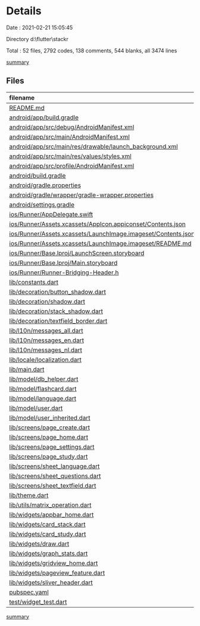 # Details

Date : 2021-02-21 15:05:45

Directory d:\flutter\stackr

Total : 52 files,  2792 codes, 138 comments, 544 blanks, all 3474 lines

[summary](results.md)

## Files
| filename | language | code | comment | blank | total |
| :--- | :--- | ---: | ---: | ---: | ---: |
| [README.md](/README.md) | Markdown | 10 | 0 | 7 | 17 |
| [android/app/build.gradle](/android/app/build.gradle) | Groovy | 49 | 3 | 12 | 64 |
| [android/app/src/debug/AndroidManifest.xml](/android/app/src/debug/AndroidManifest.xml) | XML | 4 | 3 | 1 | 8 |
| [android/app/src/main/AndroidManifest.xml](/android/app/src/main/AndroidManifest.xml) | XML | 31 | 16 | 1 | 48 |
| [android/app/src/main/res/drawable/launch_background.xml](/android/app/src/main/res/drawable/launch_background.xml) | XML | 4 | 7 | 2 | 13 |
| [android/app/src/main/res/values/styles.xml](/android/app/src/main/res/values/styles.xml) | XML | 9 | 9 | 1 | 19 |
| [android/app/src/profile/AndroidManifest.xml](/android/app/src/profile/AndroidManifest.xml) | XML | 4 | 3 | 1 | 8 |
| [android/build.gradle](/android/build.gradle) | Groovy | 27 | 0 | 5 | 32 |
| [android/gradle.properties](/android/gradle.properties) | Properties | 4 | 0 | 1 | 5 |
| [android/gradle/wrapper/gradle-wrapper.properties](/android/gradle/wrapper/gradle-wrapper.properties) | Properties | 5 | 1 | 1 | 7 |
| [android/settings.gradle](/android/settings.gradle) | Groovy | 8 | 0 | 4 | 12 |
| [ios/Runner/AppDelegate.swift](/ios/Runner/AppDelegate.swift) | Swift | 12 | 0 | 2 | 14 |
| [ios/Runner/Assets.xcassets/AppIcon.appiconset/Contents.json](/ios/Runner/Assets.xcassets/AppIcon.appiconset/Contents.json) | JSON | 122 | 0 | 1 | 123 |
| [ios/Runner/Assets.xcassets/LaunchImage.imageset/Contents.json](/ios/Runner/Assets.xcassets/LaunchImage.imageset/Contents.json) | JSON | 23 | 0 | 1 | 24 |
| [ios/Runner/Assets.xcassets/LaunchImage.imageset/README.md](/ios/Runner/Assets.xcassets/LaunchImage.imageset/README.md) | Markdown | 3 | 0 | 2 | 5 |
| [ios/Runner/Base.lproj/LaunchScreen.storyboard](/ios/Runner/Base.lproj/LaunchScreen.storyboard) | XML | 36 | 1 | 1 | 38 |
| [ios/Runner/Base.lproj/Main.storyboard](/ios/Runner/Base.lproj/Main.storyboard) | XML | 25 | 1 | 1 | 27 |
| [ios/Runner/Runner-Bridging-Header.h](/ios/Runner/Runner-Bridging-Header.h) | C++ | 1 | 0 | 1 | 2 |
| [lib/constants.dart](/lib/constants.dart) | Dart | 16 | 0 | 6 | 22 |
| [lib/decoration/button_shadow.dart](/lib/decoration/button_shadow.dart) | Dart | 14 | 0 | 5 | 19 |
| [lib/decoration/shadow.dart](/lib/decoration/shadow.dart) | Dart | 19 | 0 | 6 | 25 |
| [lib/decoration/stack_shadow.dart](/lib/decoration/stack_shadow.dart) | Dart | 17 | 0 | 5 | 22 |
| [lib/decoration/textfield_border.dart](/lib/decoration/textfield_border.dart) | Dart | 53 | 0 | 9 | 62 |
| [lib/l10n/messages_all.dart](/lib/l10n/messages_all.dart) | Dart | 47 | 10 | 10 | 67 |
| [lib/l10n/messages_en.dart](/lib/l10n/messages_en.dart) | Dart | 46 | 9 | 7 | 62 |
| [lib/l10n/messages_nl.dart](/lib/l10n/messages_nl.dart) | Dart | 48 | 9 | 7 | 64 |
| [lib/locale/localization.dart](/lib/locale/localization.dart) | Dart | 244 | 2 | 43 | 289 |
| [lib/main.dart](/lib/main.dart) | Dart | 60 | 1 | 10 | 71 |
| [lib/model/db_helper.dart](/lib/model/db_helper.dart) | Dart | 71 | 0 | 25 | 96 |
| [lib/model/flashcard.dart](/lib/model/flashcard.dart) | Dart | 19 | 0 | 4 | 23 |
| [lib/model/language.dart](/lib/model/language.dart) | Dart | 5 | 0 | 2 | 7 |
| [lib/model/user.dart](/lib/model/user.dart) | Dart | 5 | 0 | 2 | 7 |
| [lib/model/user_inherited.dart](/lib/model/user_inherited.dart) | Dart | 94 | 0 | 28 | 122 |
| [lib/screens/page_create.dart](/lib/screens/page_create.dart) | Dart | 222 | 3 | 29 | 254 |
| [lib/screens/page_home.dart](/lib/screens/page_home.dart) | Dart | 113 | 0 | 22 | 135 |
| [lib/screens/page_settings.dart](/lib/screens/page_settings.dart) | Dart | 158 | 1 | 25 | 184 |
| [lib/screens/page_study.dart](/lib/screens/page_study.dart) | Dart | 127 | 4 | 35 | 166 |
| [lib/screens/sheet_language.dart](/lib/screens/sheet_language.dart) | Dart | 32 | 0 | 7 | 39 |
| [lib/screens/sheet_questions.dart](/lib/screens/sheet_questions.dart) | Dart | 46 | 1 | 6 | 53 |
| [lib/screens/sheet_textfield.dart](/lib/screens/sheet_textfield.dart) | Dart | 53 | 0 | 11 | 64 |
| [lib/theme.dart](/lib/theme.dart) | Dart | 77 | 0 | 12 | 89 |
| [lib/utils/matrix_operation.dart](/lib/utils/matrix_operation.dart) | Dart | 30 | 0 | 9 | 39 |
| [lib/widgets/appbar_home.dart](/lib/widgets/appbar_home.dart) | Dart | 87 | 0 | 15 | 102 |
| [lib/widgets/card_stack.dart](/lib/widgets/card_stack.dart) | Dart | 67 | 0 | 13 | 80 |
| [lib/widgets/card_study.dart](/lib/widgets/card_study.dart) | Dart | 191 | 0 | 49 | 240 |
| [lib/widgets/draw.dart](/lib/widgets/draw.dart) | Dart | 175 | 0 | 40 | 215 |
| [lib/widgets/graph_stats.dart](/lib/widgets/graph_stats.dart) | Dart | 95 | 0 | 8 | 103 |
| [lib/widgets/gridview_home.dart](/lib/widgets/gridview_home.dart) | Dart | 63 | 0 | 8 | 71 |
| [lib/widgets/pageview_feature.dart](/lib/widgets/pageview_feature.dart) | Dart | 53 | 0 | 11 | 64 |
| [lib/widgets/sliver_header.dart](/lib/widgets/sliver_header.dart) | Dart | 24 | 0 | 7 | 31 |
| [pubspec.yaml](/pubspec.yaml) | YAML | 30 | 44 | 16 | 90 |
| [test/widget_test.dart](/test/widget_test.dart) | Dart | 14 | 10 | 7 | 31 |

[summary](results.md)
